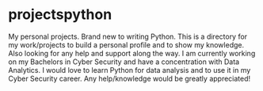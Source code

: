 # projectspython
My personal projects.
Brand new to writing Python. This is a directory for my work/projects to build a personal profile and to show my knowledge. Also looking for any help and support along the way.
I am currently working on my Bachelors in Cyber Security and have a concentration with Data Analytics. I would love to learn Python for data analysis and to use it in my Cyber Security career.
Any help/knowledge would be greatly appreciated!
